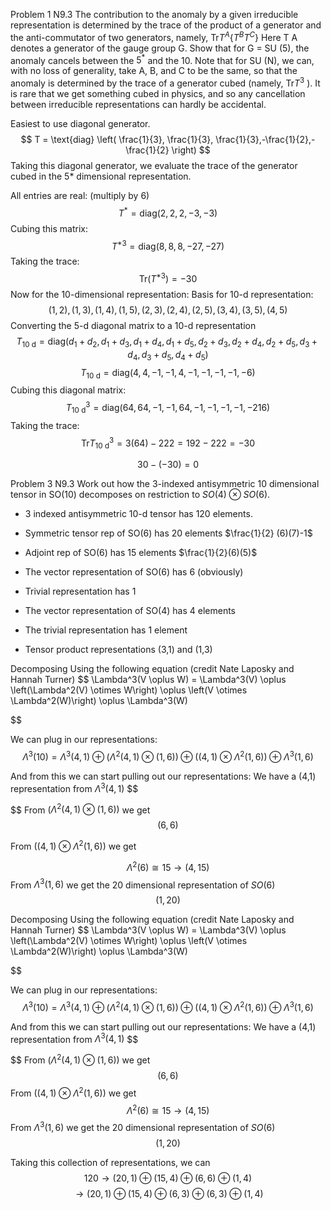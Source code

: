 Problem 1 N9.3
The contribution to the anomaly by a given irreducible representation is determined by the trace of the product of a generator and the anti-commutator of two generators, namely, $\mathrm{Tr} T^{A}\{T^{B}T^{C}\}$ Here T A denotes a generator of the gauge group G. Show that for G = SU (5), the anomaly cancels between the $5^{*}$ and the 10. Note that for SU (N), we can, with no loss of generality, take A, B, and C to be the same, so that the anomaly is determined by the trace of a generator cubed (namely, $\mathrm{Tr} T^{3}$ ). It is rare that we get something cubed in physics, and so any cancellation between irreducible representations can hardly be accidental.

Easiest to use diagonal generator. 
$$
T = \text{diag} \left( \frac{1}{3}, \frac{1}{3}, \frac{1}{3},-\frac{1}{2},-\frac{1}{2} \right)
$$
Taking this diagonal generator, we evaluate the trace of the generator cubed in the 5* dimensional representation. 

All entries are real: (multiply by 6)
$$
T^{*} =\text{diag} \left(2,2,2,-3,-3 \right)
$$
Cubing this matrix:
$$
T^{*3} = \text{diag} \left( 8,8,8,-27,-27\right)
$$
Taking the trace: 
$$
\mathrm{Tr}(T^{*3}) = -30
$$
Now for the 10-dimensional representation: 
Basis for 10-d representation: 
$$
(1,2),(1,3),(1,4),(1,5),(2,3),(2,4),(2,5),(3,4),(3,5),(4,5)
$$
Converting the 5-d diagonal matrix to a 10-d representation
$$
T_\text{10 d} = \text{diag}(d_{1}+d_{2},d_{1}+d_{3},d_{1}+d_{4},d_{1}+d_{5},d_{2}+d_{3},d_{2}+d_{4},d_{2}+d_{5},d_{3}+d_{4},d_{3}+d_{5},d_{4}+d_{5})
$$
$$
T_\text{10 d} = \text{diag}(4,4,-1,-1,4,-1,-1,-1,-1,-6)
$$
Cubing this diagonal matrix:
$$
T_\text{10 d}^{3} = \text{diag}(64,64,-1,-1,64,-1,-1,-1,-1,-216)
$$
Taking the trace:
$$
\mathrm{Tr} T^{3}_\text{10 d} = 3(64) - 222 = 192-222 = -30
$$

$$
30-(-30) = 0
$$

Problem 3 N9.3
Work out how the 3-indexed antisymmetric 10 dimensional tensor in SO(10) decomposes on restriction to $SO(4)\otimes SO(6)$. 

- 3 indexed antisymmetric 10-d tensor has 120 elements. 

- Symmetric tensor rep of SO(6) has 20 elements $\frac{1}{2} (6)(7)-1$ 
- Adjoint rep of SO(6) has 15 elements $\frac{1}{2}(6)(5)$
- The vector representation of SO(6) has 6 (obviously)
- Trivial representation has 1

- The vector representation of SO(4) has 4 elements
- The trivial representation has 1 element 
- Tensor product representations (3,1) and (1,3)



Decomposing
Using the following equation (credit Nate Laposky and Hannah Turner)
$$
\Lambda^3(V \oplus W) = \Lambda^3(V) \oplus \left(\Lambda^2(V) \otimes W\right) \oplus \left(V \otimes \Lambda^2(W)\right) \oplus \Lambda^3(W)

$$

We can plug in our representations: 
$$
\Lambda^3(10) = \Lambda^3(4,1) \oplus \left(\Lambda^2(4,1) \otimes (1,6)\right) \oplus \left((4,1) \otimes \Lambda^2(1,6)\right) \oplus \Lambda^3(1,6)
$$

And from this we can start pulling out our representations:
We have a (4,1) representation from $\Lambda^3(4,1)$
$$

$$
From $\left(\Lambda^2(4,1) \otimes (1,6)\right)$ we get 
$$
(6,6)
$$

From $\left((4,1) \otimes \Lambda^2(1,6)\right)$ we get 

$$
Λ^{2}(6)≅15 \to (4,15)
$$
From $\Lambda^3(1,6)$ we get the 20 dimensional representation of $SO(6)$
$$
(1,20)
$$


Decomposing
Using the following equation (credit Nate Laposky and Hannah Turner)
$$
\Lambda^3(V \oplus W) = \Lambda^3(V) \oplus \left(\Lambda^2(V) \otimes W\right) \oplus \left(V \otimes \Lambda^2(W)\right) \oplus \Lambda^3(W)

$$

We can plug in our representations: 
$$
\Lambda^3(10) = \Lambda^3(4,1) \oplus \left(\Lambda^2(4,1) \otimes (1,6)\right) \oplus \left((4,1) \otimes \Lambda^2(1,6)\right) \oplus \Lambda^3(1,6)
$$

And from this we can start pulling out our representations:
We have a (4,1) representation from $\Lambda^3(4,1)$
$$

$$
From $\left(\Lambda^2(4,1) \otimes (1,6)\right)$ we get 
$$
(6,6)
$$
From $\left((4,1) \otimes \Lambda^2(1,6)\right)$ we get 
$$
Λ^{2}(6)≅15 \to (4,15)
$$
From $\Lambda^3(1,6)$ we get the 20 dimensional representation of $SO(6)$
$$
(1,20)
$$

Taking this collection of representations, we can 
$$
120 \to (20,1) \oplus (15,4) \oplus (6,6) \oplus (1,4)
$$
$$
 \to (20,1) \oplus (15,4) \oplus (6,3) \oplus (6,3) \oplus (1,4)
$$
















